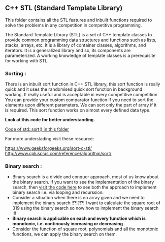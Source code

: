 ## C++ STL (Standard Template Library) 
This folder contains all the STL features and inbuilt functions required to solve the problems in any competition in competitive programming.

The Standard Template Library (STL) is a set of C++ template classes to provide common programming data structures and functions such as lists, stacks, arrays, etc. It is a library of container classes, algorithms, and iterators. It is a generalized library and so, its components are parameterized. A working knowledge of template classes is a prerequisite for working with STL.

### Sorting :
There is an inbuilt sort function in C++ STL library, this sort function is really quick and it 
uses the randomised quick sort function in background working. It really useful and is acceptable in every competitive competition. You can provide your custom comparator function if you need to sort the elements upon different parameters. We can sort only the part of array if it is required. This sort function works on almost every defined data type.

<strong> Look at this code for better understanding. </strong>

[Code of std::sort() in this folder](https://github.com/soumilk/Secrets_of_Cpp/blob/master/C%2B%2B%20STL/01.%20std::sort())

For more understading visit these resource:

https://www.geeksforgeeks.org/sort-c-stl/<br>
http://www.cplusplus.com/reference/algorithm/sort/

### Binary search :

* Binary search is a divide and conquer approach, most of us know about the binary search. If you want to see the implementation of the binary search, then [visit the code here](https://github.com/soumilk/Algorithms_and_Their_Techniques/blob/master/Divide%20and%20Conquer/Binary%20search.cpp) to see both the approach to implement binary search i.e. via looping and recurssion.
* Consider a situation when there is no array given and we need to implement the binary search !!?!?!?! I want to calculate the square root of 319 using the binary search so now how to implement the binary search !!!
* <strong> Binary search is applicable on each and every function which is monotonic, i.e. continously increasing or decreasing </strong>.
* Consider the function of square root, polynomials and all the monotonic functions, we can apply the binary search on them.
  
  
